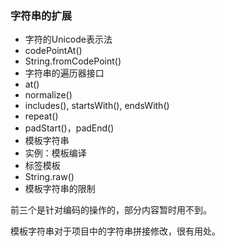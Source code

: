 ### 字符串的扩展

- 字符的Unicode表示法
- codePointAt()
- String.fromCodePoint()
- 字符串的遍历器接口
- at()
- normalize()
- includes(), startsWith(), endsWith()
- repeat()
- padStart()，padEnd()
- 模板字符串
- 实例：模板编译
- 标签模板
- String.raw()
- 模板字符串的限制

前三个是针对编码的操作的，部分内容暂时用不到。

模板字符串对于项目中的字符串拼接修改，很有用处。